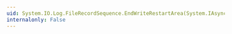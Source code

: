```yaml
---
uid: System.IO.Log.FileRecordSequence.EndWriteRestartArea(System.IAsyncResult)
internalonly: False
---
```

